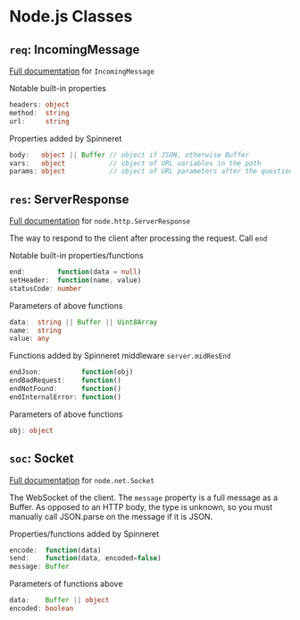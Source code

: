 # Node.js Classes

## `req`: IncomingMessage
[Full documentation](https://nodejs.org/api/http.html#class-httpincomingmessage) for `IncomingMessage`

Notable built-in properties
```ts
headers: object
method:  string
url:     string
```
Properties added by Spinneret
```ts
body:   object || Buffer // object if JSON, otherwise Buffer
vars:   object           // object of URL variables in the path
params: object           // object of URL parameters after the question mark ?
```

## `res`: ServerResponse
[Full documentation](https://nodejs.org/api/http.html#class-httpserverresponse) for `node.http.ServerResponse`

The way to respond to the client after processing the request. Call `end`

Notable built-in properties/functions
```ts
end:        function(data = null)
setHeader:  function(name, value)
statusCode: number
```

Parameters of above functions
```ts
data:  string || Buffer || Uint8Array
name:  string
value: any
```

Functions added by Spinneret middleware `server.midResEnd`
```ts
endJson:          function(obj)
endBadRequest:    function()
endNotFound:      function()
endInternalError: function()
```

Parameters of above functions
```ts
obj: object
```

## `soc`:  Socket
[Full documentation](https://nodejs.org/api/net.html#class-netsocket) for `node.net.Socket`

The WebSocket of the client. The `message` property is a full message as a Buffer. As opposed to an HTTP body, the type is unknown, so you must manually call JSON.parse on the message if it is JSON.

Properties/functions added by Spinneret
```ts
encode:  function(data)
send:    function(data, encoded=false)
message: Buffer
```

Parameters of functions above
```ts
data:    Buffer || object
encoded: boolean
```
